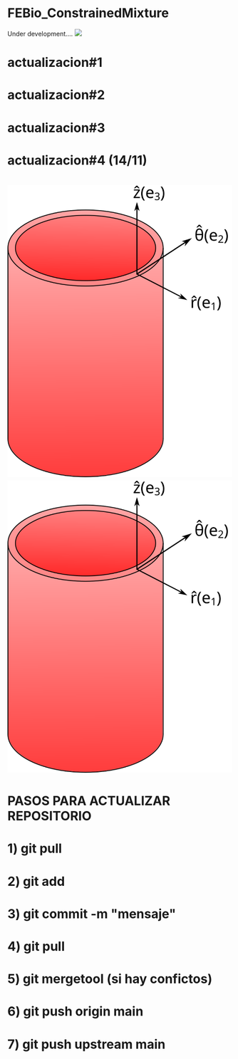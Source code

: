 # FEBio_ConstrainedMixture
Under development....
<img src="https://render.githubusercontent.com/render/math?math=e^{i \pi} = -1">
# actualizacion#1
# actualizacion#2
# actualizacion#3
# actualizacion#4 (14/11)
![Alt text](./doc/ref.svg)
<img src="./doc/ref.svg">
=======

# PASOS PARA ACTUALIZAR REPOSITORIO #
# 1) git pull
# 2) git add <archivo trabajado>
# 3) git commit -m "mensaje"
# 4) git pull
# 5) git mergetool (si hay confictos)
# 6) git push origin main
# 7) git push upstream main

